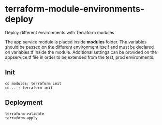 # terraform-module-environments-deploy
Deploy different environments with Terraform modules

The app service module is placed inside **modules** folder. The variables should be passed on the different environment itself and must be declared on variables.tf inside the module. Additional settings can be provided on the appservice.tf file in order to be extended from the test, prod environments. 


## Init

``` 
cd modules; terraform init
cd .. ; terraform init
```
## Deployment
```
terraform validate
terraform apply
```
